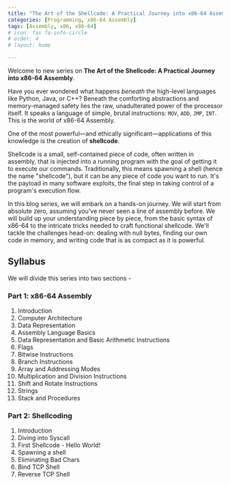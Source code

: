 ```yaml
---
title: "The Art of the Shellcode: A Practical Journey into x86-64 Assembly"
categories: [Programming, x86-64 Assembly]
tags: [Assembly, x86, x86-64]
# icon: fas fa-info-circle
# order: 4
# layout: home

---
```



Welcome to new series on **The Art of the Shellcode: A Practical Journey into x86-64 Assembly**.

Have you ever wondered what happens _beneath_ the high-level languages like Python, Java, or C++? Beneath the comforting abstractions and memory-managed safety lies the raw, unadulterated power of the processor itself. It speaks a language of simple, brutal instructions: `MOV`, `ADD`, `JMP`, `INT`. This is the world of x86-64 Assembly.

One of the most powerful—and ethically significant—applications of this knowledge is the creation of **shellcode**.

Shellcode is a small, self-contained piece of code, often written in assembly, that is injected into a running program with the goal of getting it to execute our commands. Traditionally, this means spawning a shell (hence the name "shellcode"), but it can be any piece of code you want to run. It's the payload in many software exploits, the final step in taking control of a program's execution flow.

In this blog series, we will embark on a hands-on journey. We will start from absolute zero, assuming you've never seen a line of assembly before. We will build up your understanding piece by piece, from the basic syntax of x86-64 to the intricate tricks needed to craft functional shellcode. We'll tackle the challenges head-on: dealing with null bytes, finding our own code in memory, and writing code that is as compact as it is powerful.

## Syllabus

We will divide this series into two sections - 

### Part 1: x86-64 Assembly

1. Introduction
2. Computer Architecture
3. Data Representation
4. Assembly Language Basics
5. Data Representation and Basic Arithmetic Instructions
6. Flags
7. Bitwise Instructions
8. Branch Instructions
9. Array and Addressing Modes
10. Multiplication and Division Instructions
11. Shift and Rotate Instructions
12. Strings
13. Stack and Procedures

### Part 2: Shellcoding

1. Introduction
2. Diving into Syscall
3. First Shellcode - Hello World!
4. Spawning a shell 
5. Eliminating Bad Chars
6. Bind TCP Shell
7. Reverse TCP Shell
